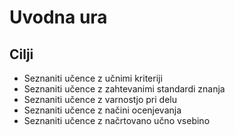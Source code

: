 # Uvodna ura
## Cilji
* Seznaniti učence z učnimi kriteriji
* Seznaniti učence z zahtevanimi standardi znanja
* Seznaniti učence z varnostjo pri delu
* Seznaniti učence z načini ocenjevanja
* Seznaniti učence z načrtovano učno vsebino